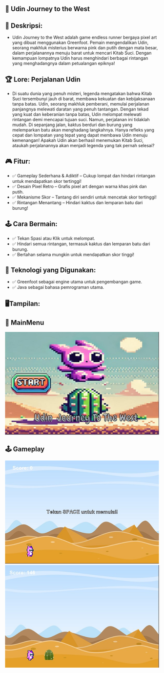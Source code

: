 ## 🌟 Udin Journey to the West


## 🚀 Deskripsi:
- Udin Journey to the West adalah game endless runner bergaya pixel art yang dibuat menggunakan Greenfoot. Pemain mengendalikan Udin, seorang makhluk misterius berwarna pink dan putih dengan mata besar, dalam perjalanannya menuju barat untuk mencari Kitab Suci. Dengan kemampuan lompatnya Udin harus menghindari berbagai rintangan yang menghadangnya dalam petualangan epiknya!


## 🏆 Lore: Perjalanan Udin
- Di suatu dunia yang penuh misteri, legenda mengatakan bahwa Kitab Suci tersembunyi jauh di barat, membawa kekuatan dan kebijaksanaan tanpa batas. Udin, seorang makhluk pemberani, memulai perjalanan panjangnya melewati daratan yang penuh tantangan. Dengan tekad yang kuat dan keberanian tanpa batas, Udin melompat melewati rintangan demi mencapai tujuan suci. Namun, perjalanan ini tidaklah mudah. Di sepanjang jalan, kaktus berduri dan burung yang melemparkan batu akan menghadang langkahnya. Hanya refleks yang cepat dan lompatan yang tepat yang dapat membawa Udin menuju kemenangan! Apakah Udin akan berhasil menemukan Kitab Suci, ataukah perjalanannya akan menjadi legenda yang tak pernah selesai?


## 🎮 Fitur:
- ✅ Gameplay Sederhana & Adiktif – Cukup lompat dan hindari rintangan untuk mendapatkan skor tertinggi!
- ✅ Desain Pixel Retro – Grafis pixel art dengan warna khas pink dan putih.
- ✅ Mekanisme Skor – Tantang diri sendiri untuk mencetak skor tertinggi!
- ✅ Rintangan Menantang – Hindari kaktus dan lemparan batu dari burung!


## 🕹 Cara Bermain: 
- ✅ Tekan Spasi atau Klik untuk melompat.
- ✅ Hindari semua rintangan, termasuk kaktus dan lemparan batu dari burung.
- ✅ Bertahan selama mungkin untuk mendapatkan skor tinggi!


## 🚀 Teknologi yang Digunakan:
- ✅ Greenfoot sebagai engine utama untuk pengembangan game.
- ✅ Java sebagai bahasa pemrograman utama.

## 🖥Tampilan:
## 📜 MainMenu
![Menu Utama](https://raw.githubusercontent.com/saripudin14/img/main/Menu.jpg)


## 🕹 Gameplay
![Play Button 1](https://raw.githubusercontent.com/saripudin14/img/main/play%20(1).jpg)
![Play Button 2](https://raw.githubusercontent.com/saripudin14/img/main/play%20(2).jpg)
